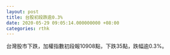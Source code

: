 ```yaml
---
layout: post
title: 台股初段跌逾0.3%
date: 2020-05-29 09:05:14.000000000 +08:00
categories: rthk
---
```


台灣股市下跌，加權指數初段報10908點，下跌35點，跌幅逾0.3%。
